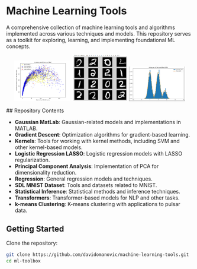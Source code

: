 # Machine Learning Tools

A comprehensive collection of machine learning tools and algorithms implemented across various techniques and models. This repository serves as a toolkit for exploring, learning, and implementing foundational ML concepts.

<p align="center">
  <img src="docs/pulsar.png" alt="Image 1" width="30%">
  <img src="docs/numbers.png" alt="Image 2" width="30%">
  <img src="docs/Histogram.png" alt="Image 3" width="30%">
</p>
## Repository Contents

- **Gaussian MatLab**: Gaussian-related models and implementations in MATLAB.
- **Gradient Descent**: Optimization algorithms for gradient-based learning.
- **Kernels**: Tools for working with kernel methods, including SVM and other kernel-based models.
- **Logistic Regression LASSO**: Logistic regression models with LASSO regularization.
- **Principal Component Analysis**: Implementation of PCA for dimensionality reduction.
- **Regression**: General regression models and techniques.
- **SDL MNIST Dataset**: Tools and datasets related to MNIST.
- **Statistical Inference**: Statistical methods and inference techniques.
- **Transformers**: Transformer-based models for NLP and other tasks.
- **k-means Clustering**: K-means clustering with applications to pulsar data.

## Getting Started

Clone the repository:

```bash
git clone https://github.com/davidomanovic/machine-learning-tools.git
cd ml-toolbox
